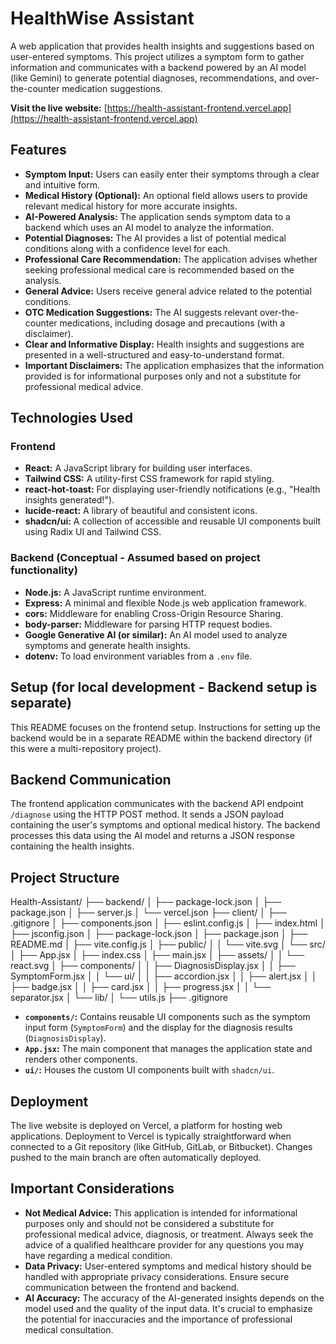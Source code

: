 # HealthWise Assistant

A web application that provides health insights and suggestions based on user-entered symptoms. This project utilizes a symptom form to gather information and communicates with a backend powered by an AI model (like Gemini) to generate potential diagnoses, recommendations, and over-the-counter medication suggestions.

**Visit the live website:** [https://health-assistant-frontend.vercel.app](https://health-assistant-frontend.vercel.app)

## Features

* **Symptom Input:** Users can easily enter their symptoms through a clear and intuitive form.
* **Medical History (Optional):** An optional field allows users to provide relevant medical history for more accurate insights.
* **AI-Powered Analysis:** The application sends symptom data to a backend which uses an AI model to analyze the information.
* **Potential Diagnoses:** The AI provides a list of potential medical conditions along with a confidence level for each.
* **Professional Care Recommendation:** The application advises whether seeking professional medical care is recommended based on the analysis.
* **General Advice:** Users receive general advice related to the potential conditions.
* **OTC Medication Suggestions:** The AI suggests relevant over-the-counter medications, including dosage and precautions (with a disclaimer).
* **Clear and Informative Display:** Health insights and suggestions are presented in a well-structured and easy-to-understand format.
* **Important Disclaimers:** The application emphasizes that the information provided is for informational purposes only and not a substitute for professional medical advice.

## Technologies Used

### Frontend

* **React:** A JavaScript library for building user interfaces.
* **Tailwind CSS:** A utility-first CSS framework for rapid styling.
* **react-hot-toast:** For displaying user-friendly notifications (e.g., "Health insights generated!").
* **lucide-react:** A library of beautiful and consistent icons.
* **shadcn/ui:** A collection of accessible and reusable UI components built using Radix UI and Tailwind CSS.

### Backend (Conceptual - Assumed based on project functionality)

* **Node.js:** A JavaScript runtime environment.
* **Express:** A minimal and flexible Node.js web application framework.
* **cors:** Middleware for enabling Cross-Origin Resource Sharing.
* **body-parser:** Middleware for parsing HTTP request bodies.
* **Google Generative AI (or similar):** An AI model used to analyze symptoms and generate health insights.
* **dotenv:** To load environment variables from a `.env` file.

## Setup (for local development - Backend setup is separate)

This README focuses on the frontend setup. Instructions for setting up the backend would be in a separate README within the backend directory (if this were a multi-repository project).



## Backend Communication

The frontend application communicates with the backend API endpoint `/diagnose` using the HTTP POST method. It sends a JSON payload containing the user's symptoms and optional medical history. The backend processes this data using the AI model and returns a JSON response containing the health insights.

## Project Structure 
Health-Assistant/
├── backend/
│   ├── package-lock.json
│   ├── package.json
│   ├── server.js
│   └── vercel.json
├── client/
│   ├── .gitignore
│   ├── components.json
│   ├── eslint.config.js
│   ├── index.html
│   ├── jsconfig.json
│   ├── package-lock.json
│   ├── package.json
│   ├── README.md
│   ├── vite.config.js
│   ├── public/
│   │   └── vite.svg
│   └── src/
│       ├── App.jsx
│       ├── index.css
│       ├── main.jsx
│       ├── assets/
│       │   └── react.svg
│       ├── components/
│       │   ├── DiagnosisDisplay.jsx
│       │   ├── SymptomForm.jsx
│       │   └── ui/
│       │       ├── accordion.jsx
│       │       ├── alert.jsx
│       │       ├── badge.jsx
│       │       ├── card.jsx
│       │       ├── progress.jsx
│       │       └── separator.jsx
│       └── lib/
│           └── utils.js
├── .gitignore



* **`components/`:** Contains reusable UI components such as the symptom input form (`SymptomForm`) and the display for the diagnosis results (`DiagnosisDisplay`).
* **`App.jsx`:** The main component that manages the application state and renders other components.
* **`ui/`:** Houses the custom UI components built with `shadcn/ui`.


## Deployment

The live website is deployed on Vercel, a platform for hosting web applications. Deployment to Vercel is typically straightforward when connected to a Git repository (like GitHub, GitLab, or Bitbucket). Changes pushed to the main branch are often automatically deployed.

## Important Considerations

* **Not Medical Advice:** This application is intended for informational purposes only and should not be considered a substitute for professional medical advice, diagnosis, or treatment. Always seek the advice of a qualified healthcare provider for any questions you may have regarding a medical condition.
* **Data Privacy:** User-entered symptoms and medical history should be handled with appropriate privacy considerations. Ensure secure communication between the frontend and backend.
* **AI Accuracy:** The accuracy of the AI-generated insights depends on the model used and the quality of the input data. It's crucial to emphasize the potential for inaccuracies and the importance of professional medical consultation.
